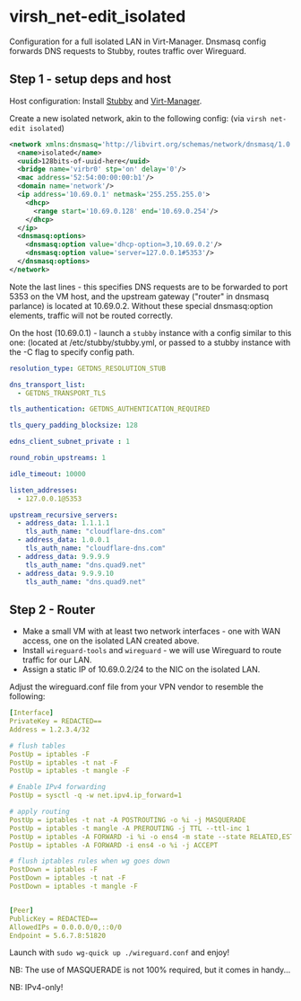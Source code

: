 # virsh_net-edit_isolated
Configuration for a full isolated LAN in Virt-Manager. Dnsmasq config forwards DNS requests to Stubby, routes traffic over Wireguard.


## Step 1 - setup deps and host

Host configuration: Install [Stubby](https://dnsprivacy.org/wiki/display/DP/DNS+Privacy+Daemon+-+Stubby) and [Virt-Manager](https://virt-manager.org/).


Create a new isolated network, akin to the following config: (via `virsh net-edit isolated`)

``` xml
<network xmlns:dnsmasq='http://libvirt.org/schemas/network/dnsmasq/1.0'>
  <name>isolated</name>
  <uuid>128bits-of-uuid-here</uuid>
  <bridge name='virbr0' stp='on' delay='0'/>
  <mac address='52:54:00:00:00:b1'/>
  <domain name='network'/>
  <ip address='10.69.0.1' netmask='255.255.255.0'>
    <dhcp>
      <range start='10.69.0.128' end='10.69.0.254'/>
    </dhcp>
  </ip>
  <dnsmasq:options>
    <dnsmasq:option value='dhcp-option=3,10.69.0.2'/>
    <dnsmasq:option value='server=127.0.0.1#5353'/>
  </dnsmasq:options>
</network>
```

Note the last lines - this specifies DNS requests are to be forwarded to port 5353 on the VM host, and the upstream gateway ("router" in dnsmasq parlance) is located at 10.69.0.2. Without these special dnsmasq:option elements, traffic will not be routed correctly.

On the host (10.69.0.1) - launch a `stubby` instance with a config similar to this one: (located at /etc/stubby/stubby.yml, or passed to a stubby instance with the -C flag to specify config path.

``` yaml
resolution_type: GETDNS_RESOLUTION_STUB

dns_transport_list:
  - GETDNS_TRANSPORT_TLS

tls_authentication: GETDNS_AUTHENTICATION_REQUIRED

tls_query_padding_blocksize: 128

edns_client_subnet_private : 1

round_robin_upstreams: 1

idle_timeout: 10000

listen_addresses:
  - 127.0.0.1@5353

upstream_recursive_servers:
  - address_data: 1.1.1.1
    tls_auth_name: "cloudflare-dns.com"
  - address_data: 1.0.0.1
    tls_auth_name: "cloudflare-dns.com"
  - address_data: 9.9.9.9
    tls_auth_name: "dns.quad9.net"
  - address_data: 9.9.9.10
    tls_auth_name: "dns.quad9.net"
```

## Step 2 - Router

* Make a small VM with at least two network interfaces - one with WAN access, one on the isolated LAN created above.
* Install `wireguard-tools` and `wireguard` - we will use Wireguard to route traffic for our LAN.
* Assign a static IP of 10.69.0.2/24 to the NIC on the isolated LAN.

Adjust the wireguard.conf file from your VPN vendor to resemble the following:

``` yaml
[Interface]
PrivateKey = REDACTED==
Address = 1.2.3.4/32

# flush tables
PostUp = iptables -F
PostUp = iptables -t nat -F
PostUp = iptables -t mangle -F

# Enable IPv4 forwarding
PostUp = sysctl -q -w net.ipv4.ip_forward=1

# apply routing
PostUp = iptables -t nat -A POSTROUTING -o %i -j MASQUERADE
PostUp = iptables -t mangle -A PREROUTING -j TTL --ttl-inc 1
PostUp = iptables -A FORWARD -i %i -o ens4 -m state --state RELATED,ESTABLISHED -j ACCEPT
PostUp = iptables -A FORWARD -i ens4 -o %i -j ACCEPT

# flush iptables rules when wg goes down
PostDown = iptables -F
PostDown = iptables -t nat -F
PostDown = iptables -t mangle -F


[Peer]
PublicKey = REDACTED==
AllowedIPs = 0.0.0.0/0,::0/0
Endpoint = 5.6.7.8:51820
```

Launch with `sudo wg-quick up ./wireguard.conf` and enjoy!

NB: The use of MASQUERADE is not 100% required, but it comes in handy...

NB: IPv4-only!




